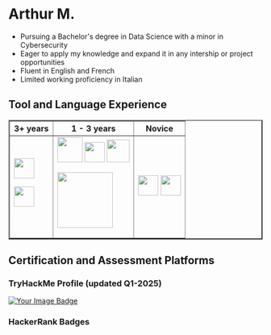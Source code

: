 <link href="style.css" rel="stylesheet"/>

<link rel="stylesheet" type='text/css' href="https://cdn.jsdelivr.net/gh/devicons/devicon@latest/devicon.min.css" />

# Arthur M. 
- Pursuing a Bachelor's degree in Data Science with a minor in Cybersecurity
- Eager to apply my knowledge and expand it in any intership or project opportunities
- Fluent in English and French
- Limited working proficiency in Italian

<div>

## Tool and Language Experience
<table border="2" width = "200px">
    <tr>
        <th scope="col"> 3+ years </th>
        <th scope="col"> 1 - 3 years </th>
        <th scope="col"> Novice </th>
    </tr>
    
<td>
<img 
    src="https://cdn3.iconfinder.com/data/icons/logos-and-brands-adobe/512/267_Python-256.png" 
    width = 40 
/>

<i class="devicon-latex-original">
</i>
 
<img 
    src="https://cdn.jsdelivr.net/gh/devicons/devicon@latest/icons/vscode/vscode-original.svg" 
    width=40
/>
</td>

<td>
<img 
    src="https://cdn.jsdelivr.net/gh/devicons/devicon@latest/icons/java/java-original-wordmark.svg"
    width=50
/>
<img 
    src="https://cdn.jsdelivr.net/gh/devicons/devicon@latest/icons/html5/html5-original.svg"
    width=40
/>
<img 
    src="https://cdn.jsdelivr.net/gh/devicons/devicon@latest/icons/bash/bash-original.svg"
    width=45
/>

<img 
    src="https://camo.githubusercontent.com/22c98b835149dd1efe04f6ca271ea8e9efcb4a71520a05548c7d6c75a2bc426f/68747470733a2f2f696d672e736869656c64732e696f2f62616467652f4e65744265616e734944452d3142364143362e7376673f7374796c653d666f722d7468652d6261646765266c6f676f3d6170616368652d6e65746265616e732d696465266c6f676f436f6c6f723d7768697465"
    width=110
/>
</td>

<td>
<img 
    src="https://cdn.jsdelivr.net/gh/devicons/devicon@latest/icons/ssh/ssh-original-wordmark.svg"
    width=40
/>
<img 
    src="https://cdn.jsdelivr.net/gh/devicons/devicon@latest/icons/powershell/powershell-original.svg"
    width=40
/>
</td>


</table>


## Certification and Assessment Platforms

### TryHackMe Profile (updated Q1-2025)
<a href="https://tryhackme.com/p/ArMaHat314">
    <img src="https://tryhackme-badges.s3.amazonaws.com/ArMaHat314.png" alt="Your        Image Badge" width=/>
<a/>

### HackerRank Badges